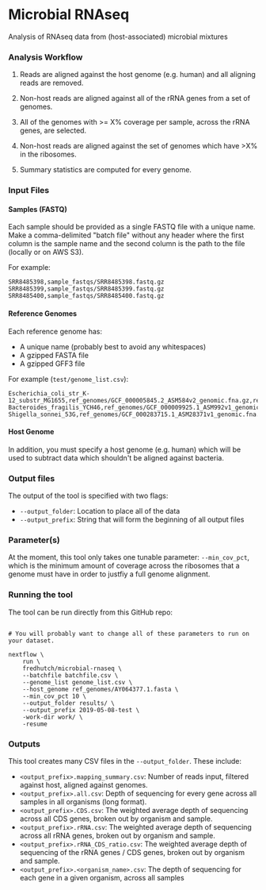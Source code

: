 # Microbial RNAseq
Analysis of RNAseq data from (host-associated) microbial mixtures

### Analysis Workflow

  1. Reads are aligned against the host genome (e.g. human) and all aligning reads are removed.

  2. Non-host reads are aligned against all of the rRNA genes from a set of genomes.

  3. All of the genomes with >= X% coverage per sample, across the rRNA genes, are selected.

  4. Non-host reads are aligned against the set of genomes which have >X% in the ribosomes.

  5. Summary statistics are computed for every genome.


### Input Files

#### Samples (FASTQ)

Each sample should be provided as a single FASTQ file with a unique name. Make a comma-delimited
"batch file" without any header where the first column is the sample name and the second column
is the path to the file (locally or on AWS S3). 

For example:

```
SRR8485398,sample_fastqs/SRR8485398.fastq.gz
SRR8485399,sample_fastqs/SRR8485399.fastq.gz
SRR8485400,sample_fastqs/SRR8485400.fastq.gz
```

#### Reference Genomes

Each reference genome has:

  * A unique name (probably best to avoid any whitespaces)
  * A gzipped FASTA file
  * A gzipped GFF3 file

For example (`test/genome_list.csv`):

```
Escherichia_coli_str_K-12_substr_MG1655,ref_genomes/GCF_000005845.2_ASM584v2_genomic.fna.gz,ref_genomes/GCF_000005845.2_ASM584v2_genomic.gff.gz
Bacteroides_fragilis_YCH46,ref_genomes/GCF_000009925.1_ASM992v1_genomic.fna.gz,ref_genomes/GCF_000009925.1_ASM992v1_genomic.gff.gz
Shigella_sonnei_53G,ref_genomes/GCF_000283715.1_ASM28371v1_genomic.fna.gz,ref_genomes/GCF_000283715.1_ASM28371v1_genomic.gff.gz
```

#### Host Genome

In addition, you must specify a host genome (e.g. human) which will be used to 
subtract data which shouldn't be aligned against bacteria.


### Output files

The output of the tool is specified with two flags:

  * `--output_folder`: Location to place all of the data
  * `--output_prefix`: String that will form the beginning of all output files


### Parameter(s)

At the moment, this tool only takes one tunable parameter: `--min_cov_pct`, which is
the minimum amount of coverage across the ribosomes that a genome must have in order 
to justfiy a full genome alignment.


### Running the tool

The tool can be run directly from this GitHub repo:

```

# You will probably want to change all of these parameters to run on your dataset.

nextflow \
    run \
    fredhutch/microbial-rnaseq \
    --batchfile batchfile.csv \
    --genome_list genome_list.csv \
    --host_genome ref_genomes/AY064377.1.fasta \
    --min_cov_pct 10 \
    --output_folder results/ \
    --output_prefix 2019-05-08-test \
    -work-dir work/ \
    -resume

```


### Outputs

This tool creates many CSV files in the `--output_folder`. These include:

  * `<output_prefix>.mapping_summary.csv`: Number of reads input, filtered against host, aligned against genomes.
  * `<output_prefix>.all.csv`: Depth of sequencing for every gene across all samples in all organisms (long format).
  * `<output_prefix>.CDS.csv`: The weighted average depth of sequencing across all CDS genes, broken out by organism and sample.
  * `<output_prefix>.rRNA.csv`: The weighted average depth of sequencing across all rRNA genes, broken out by organism and sample.
  * `<output_prefix>.rRNA_CDS_ratio.csv`: The weighted average depth of sequencing of the rRNA genes / CDS genes, broken out by organism and sample.
  * `<output_prefix>.<organism_name>.csv`: The depth of sequencing for each gene in a given organism, across all samples